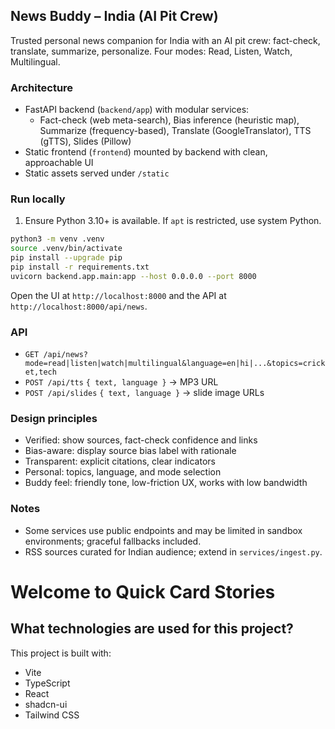## News Buddy – India (AI Pit Crew)

Trusted personal news companion for India with an AI pit crew: fact-check, translate, summarize, personalize. Four modes: Read, Listen, Watch, Multilingual.

### Architecture
- FastAPI backend (`backend/app`) with modular services:
  - Fact-check (web meta-search), Bias inference (heuristic map), Summarize (frequency-based), Translate (GoogleTranslator), TTS (gTTS), Slides (Pillow)
- Static frontend (`frontend`) mounted by backend with clean, approachable UI
- Static assets served under `/static`

### Run locally
1) Ensure Python 3.10+ is available. If `apt` is restricted, use system Python.

```bash
python3 -m venv .venv
source .venv/bin/activate
pip install --upgrade pip
pip install -r requirements.txt
uvicorn backend.app.main:app --host 0.0.0.0 --port 8000
```

Open the UI at `http://localhost:8000` and the API at `http://localhost:8000/api/news`.

### API
- `GET /api/news?mode=read|listen|watch|multilingual&language=en|hi|...&topics=cricket,tech`
- `POST /api/tts` `{ text, language }` -> MP3 URL
- `POST /api/slides` `{ text, language }` -> slide image URLs

### Design principles
- Verified: show sources, fact-check confidence and links
- Bias-aware: display source bias label with rationale
- Transparent: explicit citations, clear indicators
- Personal: topics, language, and mode selection
- Buddy feel: friendly tone, low-friction UX, works with low bandwidth

### Notes
- Some services use public endpoints and may be limited in sandbox environments; graceful fallbacks included.
- RSS sources curated for Indian audience; extend in `services/ingest.py`.

# Welcome to Quick Card Stories 

## What technologies are used for this project?

This project is built with:

- Vite
- TypeScript
- React
- shadcn-ui
- Tailwind CSS

